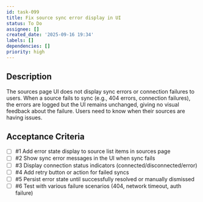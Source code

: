 ```yaml
---
id: task-099
title: Fix source sync error display in UI
status: To Do
assignee: []
created_date: '2025-09-16 19:34'
labels: []
dependencies: []
priority: high
---
```


## Description

The sources page UI does not display sync errors or connection failures to users. When a source fails to sync (e.g., 404 errors, connection failures), the errors are logged but the UI remains unchanged, giving no visual feedback about the failure. Users need to know when their sources are having issues.

## Acceptance Criteria
<!-- AC:BEGIN -->
- [ ] #1 Add error state display to source list items in sources page
- [ ] #2 Show sync error messages in the UI when sync fails
- [ ] #3 Display connection status indicators (connected/disconnected/error)
- [ ] #4 Add retry button or action for failed syncs
- [ ] #5 Persist error state until successfully resolved or manually dismissed
- [ ] #6 Test with various failure scenarios (404, network timeout, auth failure)
<!-- AC:END -->
